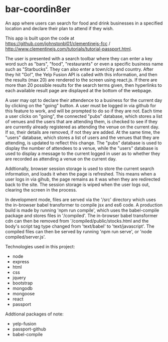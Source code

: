 # bar-coordin8er
An app where users can search for food and drink businesses in a specified location and declare their plan to attend if 
they wish.

This app is built upon the code at https://github.com/johnstonbl01/clementinejs-fcc / http://www.clementinejs.com/tutorials/tutorial-passport.html.

The user is presented with a search toolbar where they can enter a key word such as "bars", "food", "restaurants" or even 
a specific business name such as "Starbucks". They can also enter a town/city and country. After they hit "Go!", the Yelp 
Fusion API is called with this information, and then the results (max 20) are rendered to the screen using react.js. If 
there are more than 20 possible results for the search terms given, then hyperlinks to each available result page are 
displayed at the bottom of the webpage.

A user may opt to declare their attendence to a business for the current day by clicking on the "going" button. A user 
must be logged in via github for this feature to work, and will be prompted to do so if they are not. Each time a user 
clicks on "going", the connected "pubs" database, which stores a list of venues and the users that are attending them, 
is checked to see if they are currently already registered as attending the venue on the current day. If so, their 
details are removed, if not they are added. At the same time, the "users" database, which stores a list of users and the 
venues that they are attending, is updated to reflect this change. The "pubs" database is used to display the number of 
attendees to a venue, while the "users" database is used to display a message to the current logged in user as to whether 
they are recorded as attending a venue on the current day.

Addtionally, browser session storage is used to store the current search information, and loads it when the page is 
refreshed. This means when a user logs in via gihub, the page remains as it was when they are redirected back to the site. 
The session storage is wiped when the user logs out, clearing the screen in the process.

In development mode, files are served via the '/src' directory which uses the in-browser babel transformer 
to compile jsx and es6 code. A production build is made by running 'npm run compile', which uses the 
babel-compile package and stores files in '/compiled'. The in-browser babel transformer cdn can then be 
removed from '/compiled/public/stocks.html and the body's script tag type changed from 'text/babel' to 
'text/javascript'. The compiled files can then be served by running 'npm run serve', or 
'node compiled/server.js'.

Technologies used in this project:
* node
* express
* html
* css
* jquery
* bootstrap
* mongodb
* mongoose
* react
* passport

Addtional packages of note:
* yelp-fusion
* passport-github
* babel-compile
